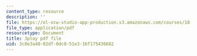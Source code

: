 ```yaml
---
content_type: resource
description: ''
file: https://ol-ocw-studio-app-production.s3.amazonaws.com/courses/18-06sc-linear-algebra-fall-2011/3c8e3a4002df0dc851e316f175436682_Y_Ac6KiQ1t0.pdf
file_type: application/pdf
resourcetype: Document
title: 3play pdf file
uid: 3c8e3a40-02df-0dc8-51e3-16f175436682
---
```


